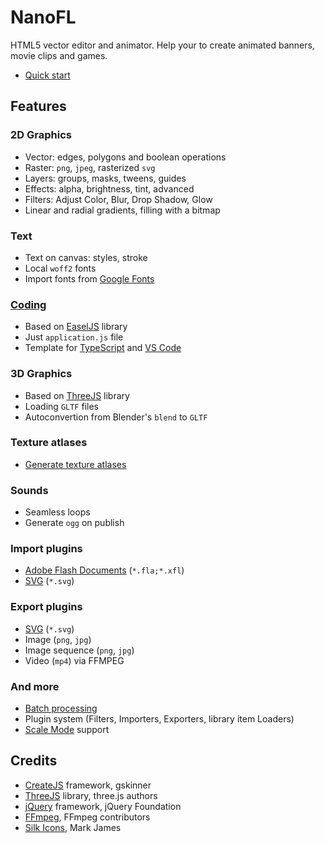 # NanoFL

HTML5 vector editor and animator. Help your to create animated banners, movie clips and games.

* [Quick start](doc/quick_start/index.md)

## Features

### 2D Graphics
* Vector: edges, polygons and boolean operations
* Raster: `png`, `jpeg`, rasterized `svg`
* Layers: groups, masks, tweens, guides
* Effects: alpha, brightness, tint, advanced
* Filters: Adjust Color, Blur, Drop Shadow, Glow
* Linear and radial gradients, filling with a bitmap

### Text
* Text on canvas: styles, stroke
* Local `woff2` fonts
* Import fonts from [Google Fonts](https://fonts.google.com/)
 
### [Coding](doc/coding.md)
* Based on [EaselJS](https://createjs.com/easeljs) library
* Just `application.js` file
* Template for [TypeScript](https://www.typescriptlang.org/) and [VS Code](https://code.visualstudio.com/)

### 3D Graphics
* Based on [ThreeJS](https://threejs.org/) library
* Loading `GLTF` files
* Autoconvertion from Blender's `blend` to `GLTF`

### Texture atlases
* [Generate texture atlases](/doc/generate_texture_atlases/)

### Sounds
* Seamless loops
* Generate `ogg` on publish

### Import plugins
* [Adobe Flash Documents](/doc/flash/) (`*.fla;*.xfl`)
* [SVG](/doc/svg/) (`*.svg`)

### Export plugins
* [SVG](/doc/svg/) (`*.svg`)
* Image (`png`, `jpg`)
* Image sequence (`png`, `jpg`)
* Video (`mp4`) via FFMPEG

### And more
* [Batch processing](/doc/command_line/)
* Plugin system (Filters, Importers, Exporters, library item Loaders)
* [Scale Mode](/doc/scale_mode/) support

## Credits
* [CreateJS](http://www.createjs.com/) framework, gskinner
* [ThreeJS](https://threejs.org/) library, three.js authors
* [jQuery](http://jquery.com/) framework, jQuery Foundation
* [FFmpeg](https://ffmpeg.org/), FFmpeg contributors
* [Silk Icons](http://www.famfamfam.com/lab/icons/silk/), Mark James
